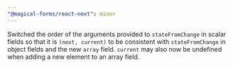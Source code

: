 ```yaml
---
"@magical-forms/react-next": minor
---
```


Switched the order of the arguments provided to `stateFromChange` in scalar fields so that it is `(next, current)` to be consistent with `stateFromChange` in object fields and the new `array` field. `current` may also now be undefined when adding a new element to an array field.
